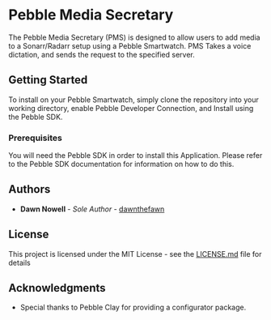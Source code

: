 # Pebble Media Secretary

The Pebble Media Secretary (PMS) is designed to allow users to add media to a Sonarr/Radarr setup using a Pebble Smartwatch. PMS Takes a voice dictation, and sends the request to the specified server. 

## Getting Started

To install on your Pebble Smartwatch, simply clone the repository into your working directory, enable Pebble Developer Connection, and Install using the Pebble SDK.

### Prerequisites

You will need the Pebble SDK in order to install this Application. Please refer to the Pebble SDK documentation for information on how to do this.

## Authors

* **Dawn Nowell** - *Sole Author* - [dawnthefawn](https://github.com/dawnthefawn)

## License

This project is licensed under the MIT License - see the [LICENSE.md](LICENSE.md) file for details

## Acknowledgments

* Special thanks to Pebble Clay for providing a configurator package.

